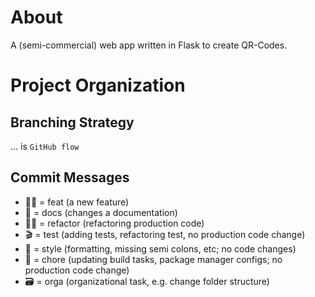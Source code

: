 # About
A (semi-commercial) web app written in Flask to create QR-Codes. 

# Project Organization  
## Branching Strategy  
... is `GitHub flow`  
## Commit Messages  
- 👨‍💻 = feat (a new feature)  
- 📜 = docs (changes a documentation)  
- 👷‍♀️ = refactor (refactoring production code)  
- 🎬 = test (adding tests, refactoring test, no production code change)  
- 💄 = style (formatting, missing semi colons, etc; no code changes)  
- 🔧 = chore (updating build tasks, package manager configs; no production code change)  
- 🗃 = orga (organizational task, e.g. change folder structure)